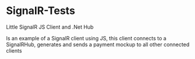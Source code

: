 # SignalR-Tests
Little SignalR JS Client and .Net Hub

Is an example of a SignalR client using JS,
this client connects to a SignalRHub, generates and sends a payment mockup to all other connected clients
